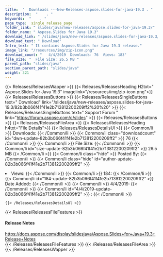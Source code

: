 ```yaml
---
title:  "  Downloads ---New-Releases-aspose.slides-for-java-19.3 . " 
description:  "    . " 
keywords:  "    . " 
page_type:  single_release_page
folder_link: " slides/java/new-releases/aspose.slides-for-java-19.3/"
folder_name: " Aspose.Slides for Java 19.3"
download_link: " /slides/java/new-releases/aspose.slides-for-java-19.3/82b3b066f41f41e2b713812200209ff2"
download_text: " Download"
Intro_text: " It contains Aspose.Slides for Java 19.3 release."
image_link: "/resources/img/zip-icon.png"
download_count: "   4/4/2019  Downloads: 76  Views: 183"
file_size: "  File Size: 26.5 MB "
parent_path: "slides/java"
section_parent_path: "slides/java"
weight: 321
---
```


{{< Releases/ReleasesWapper >}}
  {{< Releases/ReleasesHeading H2txt=" Aspose.Slides for Java 19.3" imagelink="/resources/img/zip-icon.png">}}
  {{< Releases/ReleasesButtons >}}
    {{< Releases/ReleasesSingleButtons text=" Download" link="/slides/java/new-releases/aspose.slides-for-java-19.3/82b3b066f41f41e2b713812200209ff2%20%20" >}}
    {{< Releases/ReleasesSingleButtons text=" Support Forum " link="https://forum.aspose.com/c/slides" >}}
  {{< Releases/ReleasesButtons >}}
  {{< Releases/ReleasesFileArea >}}
    {{< Releases/ReleasesHeading h4txt="File Details">}}
    {{< Releases/ReleasesDetailsUl >}}
            {{< Common/li  >}} Downloads: {{< /Common/li >}} 
      {{< Common/li class="downloadcount" id="dwn-update-82b3b066f41f41e2b713812200209ff2" >}} 76 {{< /Common/li >}} 
      {{< Common/li  >}} File Size: {{< /Common/li >}} 
      {{< Common/li id="size-update-82b3b066f41f41e2b713812200209ff2" >}} 26.5 MB {{< /Common/li >}} 
      {{< Common/li  class="hide" >}} Posted By: {{< /Common/li >}} 
      {{< Common/li class="hide" id="author-update-82b3b066f41f41e2b713812200209ff2" >}} <li>Views: {{< /Common/li >}} 
      {{< Common/li  >}} 184: {{< /Common/li >}} 
      {{< Common/li id="184-update-82b3b066f41f41e2b713812200209ff2" >}} Date Added:: {{< /Common/li >}} 
      {{< Common/li  >}} 4/4/2019: {{< /Common/li >}} 
      {{< Common/li id="4/4/2019-update-82b3b066f41f41e2b713812200209ff2" >}} : {{< /Common/li >}} 

    {{< /Releases/ReleasesDetailsUl >}}

  {{< Releases/ReleasesFileFeatures >}}
      <h4>Release Notes</h4><div><a href="https://docs.aspose.com/display/slidesjava/Aspose.Slides+for+Java+19.3+Release+Notes">https://docs.aspose.com/display/slidesjava/Aspose.Slides+for+Java+19.3+Release+Notes</a></div>
  {{< /Releases/ReleasesFileFeatures >}}
 {{< /Releases/ReleasesFileArea >}}
{{< /Releases/ReleasesWapper >}}


